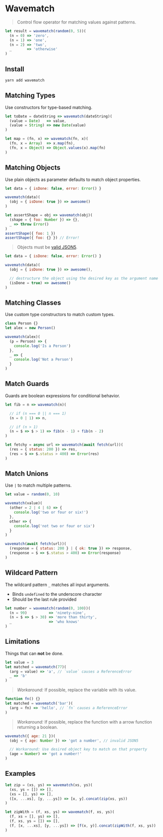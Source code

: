 # Wavematch

> Control flow operator for matching values against patterns.

```javascript
let result = wavematch(random(0, 5))(
  (n = 0) => 'zero',
  (n = 1) => 'one',
  (n = 2) => 'two',
  _       => 'otherwise'
)
```

## Install

```sh
yarn add wavematch
```

## Matching Types

Use constructors for type-based matching.

```javascript
let toDate = dateString => wavematch(dateString)(
  (value = Date)   => value,
  (value = String) => new Date(value)
)
```

```javascript
let map = (fn, x) => wavematch(fn, x)(
  (fn, x = Array)  => x.map(fn),
  (fn, x = Object) => Object.values(x).map(fn)
)
```

## Matching Objects

Use plain objects as parameter defaults to match object properties.

```javascript
let data = { isDone: false, error: Error() }

wavematch(data)(
  (obj = { isDone: true }) => awesome()
)
```

```javascript
let assertShape = obj => wavematch(obj)(
  (shape = { foo: Number }) => {},
  _ => throw Error()
)
assertShape({ foo: 1 })
assertShape({ foo: {} }) // Error!
```

> Objects must be [valid JSON5](https://json5.org/).

```javascript
let data = { isDone: false, error: Error() }

wavematch(data)(
  (obj = { isDone: true }) => awesome(),

  // destructure the object using the desired key as the argument name
  (isDone = true) => awesome()
)
```

## Matching Classes

Use custom type constructors to match custom types.

```javascript
class Person {}
let alex = new Person()

wavematch(alex)(
  (p = Person) => {
    console.log('Is a Person')
  },
  _ => {
    console.log('Not a Person')
  }
)
```

## Match Guards

Guards are boolean expressions for conditional behavior.

```javascript
let fib = n => wavematch(n)(

  // if (n === 0 || n === 1)
  (n = 0 | 1) => n,

  // if (n > 1)
  (n = $ => $ > 1) => fib(n - 1) + fib(n - 2)
)
```

```javascript
let fetchy = async url => wavematch(await fetch(url))(
  (res = { status: 200 }) => res,
  (res = $ => $.status > 400) => Error(res)
)
```

## Match Unions

Use `|` to match multiple patterns.

```javascript
let value = random(0, 10)

wavematch(value)(
  (other = 2 | 4 | 6) => {
    console.log('two or four or six!')
  },
  other => {
    console.log('not two or four or six')
  }
)
```

```javascript
wavematch(await fetch(url))(
  (response = { status: 200 } | { ok: true }) => response,
  (response = $ => $.status > 400) => Error(response)
)
```

## Wildcard Pattern

The wildcard pattern `_` matches all input arguments.
- Binds `undefined` to the underscore character
- Should be the last rule provided

```javascript
let number = wavematch(random(0, 100))(
  (n = 99)          => 'ninety-nine',
  (n = $ => $ > 30) => 'more than thirty',
  _                 => 'who knows'
)
```

## Limitations

Things that can **not** be done.

```javascript
let value = 3
let matched = wavematch(77)(
  (arg = value) => 'a', // `value` causes a ReferenceError
  _ => 'b'
)
```

> _Workaround:_ If possible, replace the variable with its value.

```javascript
function fn() {}
let matched = wavematch('bar')(
  (arg = fn) => 'hello', // `fn` causes a ReferenceError
)
```

> _Workaround:_ If possible, replace the function with a arrow function returning a boolean.

```javascript
wavematch({ age: 21 })(
  (obj = { age: Number }) => 'got a number', // invalid JSON5

  // Workaround: Use desired object key to match on that property
  (age = Number) => 'got a number!'
)
```

## Examples

```javascript
let zip = (xs, ys) => wavematch(xs, ys)(
  (xs, ys = []) => [],
  (xs = [], ys) => [],
  ([x, ...xs], [y, ...ys]) => [x, y].concat(zip(xs, ys))
)
```

```javascript
let zipWith = (f, xs, ys) => wavematch(f, xs, ys)(
  (f, xs = [], ys) => [],
  (f, xs, ys = []) => [],
  (f, [x, ...xs], [y, ...ys]) => [f(x, y)].concat(zipWith(f, xs, ys))
)
```
